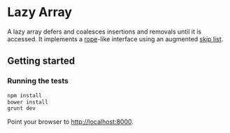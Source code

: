# Lazy Array

A lazy array defers and coalesces insertions and removals until it is accessed.
It implements a [rope](http://en.wikipedia.org/wiki/Rope_(data_structure))-like
interface using an augmented [skip list](http://en.wikipedia.org/wiki/Skip_list).

## Getting started

### Running the tests

```bash
npm install
bower install
grunt dev
```

Point your browser to [http://localhost:8000](http://localhost:8000).
